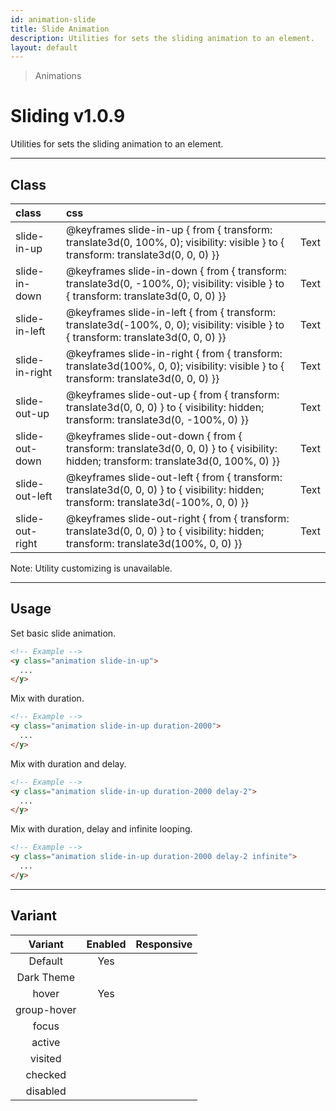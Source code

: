 ```yaml
---
id: animation-slide
title: Slide Animation
description: Utilities for sets the sliding animation to an element.
layout: default
---
```


> Animations

# Sliding <span class="ml-1 px-2 py-1 text-sm text-gray-600 (dark)text-charcoal-100 bg-gray-300 (dark)bg-gray-600">v1.0.9</span>

Utilities for sets the sliding animation to an element.

---

## Class

| <span class="px-3 py-1 text-white (dark)text-charcoal-100 bg-charcoal-100 (dark)bg-gray-600 rounded-full">class</span> | <span class="px-3 py-1 text-white (dark)text-charcoal-100 bg-charcoal-100 (dark)bg-gray-600 rounded-full">css</span> | |
|:--|:--|:-:|
| slide-in-up | @keyframes slide-in-up { from { transform: translate3d(0, 100%, 0); visibility: visible } to { transform: translate3d(0, 0, 0) }} | <y class="text-lg animation slide-in-up duration-800 delay-2 loop-infinite">Text</y> |
| slide-in-down | @keyframes slide-in-down { from { transform: translate3d(0, -100%, 0); visibility: visible } to { transform: translate3d(0, 0, 0) }} | <y class="text-lg animation slide-in-down duration-800 delay-2 loop-infinite">Text</y> |
| slide-in-left | @keyframes slide-in-left { from { transform: translate3d(-100%, 0, 0); visibility: visible } to { transform: translate3d(0, 0, 0) }} | <y class="text-lg animation slide-in-left duration-800 delay-2 loop-infinite">Text</y> |
| slide-in-right | @keyframes slide-in-right { from { transform: translate3d(100%, 0, 0); visibility: visible } to { transform: translate3d(0, 0, 0) }} | <y class="text-lg animation slide-in-right duration-800 delay-2 loop-infinite">Text</y> |
| slide-out-up | @keyframes slide-out-up { from { transform: translate3d(0, 0, 0) } to { visibility: hidden; transform: translate3d(0, -100%, 0) }} | <y class="text-lg animation slide-out-up duration-800 delay-2 loop-infinite">Text</y> |
| slide-out-down | @keyframes slide-out-down { from { transform: translate3d(0, 0, 0) } to { visibility: hidden; transform: translate3d(0, 100%, 0) }} | <y class="text-lg animation slide-out-down duration-800 delay-2 loop-infinite">Text</y> |
| slide-out-left | @keyframes slide-out-left { from { transform: translate3d(0, 0, 0) } to { visibility: hidden; transform: translate3d(-100%, 0, 0) }} | <y class="text-lg animation slide-out-left duration-800 delay-2 loop-infinite">Text</y> |
| slide-out-right | @keyframes slide-out-right { from { transform: translate3d(0, 0, 0) } to { visibility: hidden; transform: translate3d(100%, 0, 0) }} | <y class="text-lg animation slide-out-right duration-800 delay-2 loop-infinite">Text</y> |

<y class="m-4 p-3 border-l-8 border-gray-600 text-sm text-gray-600 bg-gray-200 (dark)bg-gray-800">
  <span class="pr-1 font-semibold">
    Note:
  </span>
  Utility customizing is unavailable.
</y>

---

## Usage

Set basic slide animation.

```html
<!-- Example -->
<y class="animation slide-in-up">
  ...
</y>
```

Mix with duration.

```html
<!-- Example -->
<y class="animation slide-in-up duration-2000">
  ...
</y>
```

Mix with duration and delay.

```html
<!-- Example -->
<y class="animation slide-in-up duration-2000 delay-2">
  ...
</y>
```

Mix with duration, delay and infinite looping.

```html
<!-- Example -->
<y class="animation slide-in-up duration-2000 delay-2 infinite">
  ...
</y>
```

---

## Variant

| <span class="font-semibold underline">Variant</span> | <span class="font-semibold underline">Enabled</span> | <span class="font-semibold underline">Responsive</span> |
|:-:|:-:|:-:|
| Default | Yes | |
| Dark Theme | | |
| hover | Yes | |
| group-hover | | |
| focus | | |
| active | | |
| visited | | |
| checked | | |
| disabled | | |